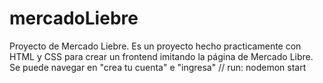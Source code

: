 # mercadoLiebre
Proyecto de Mercado Liebre. Es un proyecto hecho practicamente con HTML y CSS para crear un frontend imitando la página de Mercado Libre. Se puede navegar en "crea tu cuenta" e "ingresa"
//
run: nodemon start
